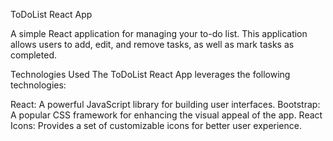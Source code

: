 ToDoList React App

A simple React application for managing your to-do list. 
This application allows users to add, edit, and remove tasks, as well as mark tasks as completed.

Technologies Used
The ToDoList React App leverages the following technologies:

React: A powerful JavaScript library for building user interfaces.
Bootstrap: A popular CSS framework for enhancing the visual appeal of the app.
React Icons: Provides a set of customizable icons for better user experience.
